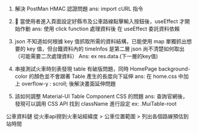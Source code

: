 1. 解決 PostMan HMAC 認證問題
   ans: import cURL 指令

2.  當使用者進入頁面設定好縣市及公車路線點擊輸入按鈕後，useEffect 才開始作動
   ans: 使用 click function 處理資料後 在 useEffect 委託資料依賴

3. json 不知道如何根據 key 值抓取所需的資料結構，已能使用 map 單獨抓出想要的 key 值，但台鐵資料內的 timeInfos 是第二層 json 尚不清楚如何取出（可能需要二次處理資料）
   Ans: ex res.data.(下一層的key值)

4. 串接測試火車時刻表發現 table 有破版問題，同時 HomePage background-color 的顏色並不會跟著 Table 產生的長度向下延伸
   ans: 在 home.css 中加上 overflow-y : scroll; 後解決畫面延伸問題

5. 該如何調整 Material-UI Table Component CSS 的問題
   ans: 查詢官網後，發現可以調用 CSS API 找到 className 進行設定 ex: .MuiTable-root

公車資料鏈
從火車api撈到火車站經緯度 > 公車位置範圍 > 列出各個路線預估到站時間 